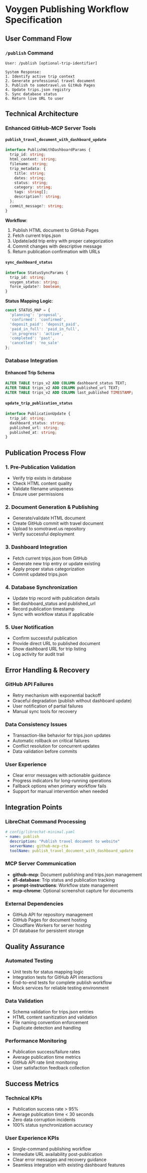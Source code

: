 # Voygen Publishing Workflow Specification

## User Command Flow

### `/publish` Command
```
User: /publish [optional-trip-identifier]

System Response:
1. Identify active trip context
2. Generate professional travel document 
3. Publish to somotravel.us GitHub Pages
4. Update trips.json registry
5. Sync database status
6. Return live URL to user
```

## Technical Architecture

### Enhanced GitHub-MCP Server Tools

#### `publish_travel_document_with_dashboard_update`
```typescript
interface PublishWithDashboardParams {
  trip_id: string;
  html_content: string;
  filename: string;
  trip_metadata: {
    title: string;
    dates: string;
    status: string;
    category: string;
    tags: string[];
    description?: string;
  };
  commit_message?: string;
}
```

**Workflow**:
1. Publish HTML document to GitHub Pages
2. Fetch current trips.json
3. Update/add trip entry with proper categorization
4. Commit changes with descriptive message
5. Return publication confirmation with URLs

#### `sync_dashboard_status`
```typescript
interface StatusSyncParams {
  trip_id: string;
  voygen_status: string;
  force_update?: boolean;
}
```

**Status Mapping Logic**:
```typescript
const STATUS_MAP = {
  'planning': 'proposal',
  'confirmed': 'confirmed', 
  'deposit_paid': 'deposit_paid',
  'paid_in_full': 'paid_in_full',
  'in_progress': 'active',
  'completed': 'past',
  'cancelled': 'no_sale'
};
```

### Database Integration

#### Enhanced Trip Schema
```sql
ALTER TABLE trips_v2 ADD COLUMN dashboard_status TEXT;
ALTER TABLE trips_v2 ADD COLUMN published_url TEXT;
ALTER TABLE trips_v2 ADD COLUMN last_published TIMESTAMP;
```

#### `update_trip_publication_status`
```typescript
interface PublicationUpdate {
  trip_id: string;
  dashboard_status: string;
  published_url: string;
  published_at: string;
}
```

## Publication Process Flow

### 1. Pre-Publication Validation
- Verify trip exists in database
- Check HTML content quality
- Validate filename uniqueness
- Ensure user permissions

### 2. Document Generation & Publishing
- Generate/validate HTML document
- Create GitHub commit with travel document
- Upload to somotravel.us repository
- Verify successful deployment

### 3. Dashboard Integration
- Fetch current trips.json from GitHub
- Generate new trip entry or update existing
- Apply proper status categorization
- Commit updated trips.json

### 4. Database Synchronization  
- Update trip record with publication details
- Set dashboard_status and published_url
- Record publication timestamp
- Sync with workflow status if applicable

### 5. User Notification
- Confirm successful publication
- Provide direct URL to published document
- Show dashboard URL for trip listing
- Log activity for audit trail

## Error Handling & Recovery

### GitHub API Failures
- Retry mechanism with exponential backoff
- Graceful degradation (publish without dashboard update)
- User notification of partial failures
- Manual sync tools for recovery

### Data Consistency Issues
- Transaction-like behavior for trips.json updates
- Automatic rollback on critical failures
- Conflict resolution for concurrent updates
- Data validation before commits

### User Experience
- Clear error messages with actionable guidance
- Progress indicators for long-running operations  
- Fallback options when primary workflow fails
- Support for manual intervention when needed

## Integration Points

### LibreChat Command Processing
```yaml
# config/librechat-minimal.yaml
- name: publish
  description: "Publish travel document to website"
  serverName: github-mcp-cta
  toolName: publish_travel_document_with_dashboard_update
```

### MCP Server Communication
- **github-mcp**: Document publishing and trips.json management
- **d1-database**: Trip status and publication tracking  
- **prompt-instructions**: Workflow state management
- **mcp-chrome**: Optional screenshot capture for documents

### External Dependencies
- GitHub API for repository management
- GitHub Pages for document hosting
- Cloudflare Workers for server hosting
- D1 database for persistent storage

## Quality Assurance

### Automated Testing
- Unit tests for status mapping logic
- Integration tests for GitHub API interactions
- End-to-end tests for complete publish workflow
- Mock services for reliable testing environment

### Data Validation
- Schema validation for trips.json entries
- HTML content sanitization and validation
- File naming convention enforcement  
- Duplicate detection and handling

### Performance Monitoring
- Publication success/failure rates
- Average publication time metrics
- GitHub API rate limit monitoring
- User satisfaction feedback collection

## Success Metrics

### Technical KPIs
- Publication success rate > 95%
- Average publication time < 30 seconds  
- Zero data corruption incidents
- 100% status synchronization accuracy

### User Experience KPIs
- Single-command publishing workflow
- Immediate URL availability post-publication
- Clear error messages and recovery guidance
- Seamless integration with existing dashboard features